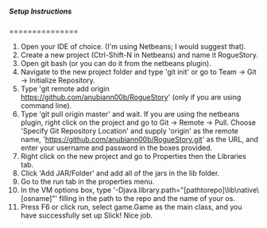 ##### Setup Instructions
===============

1. Open your IDE of choice. (I'm using Netbeans; I would suggest that).
2. Create a new project (Ctrl-Shift-N in Netbeans) and name it RogueStory.
3. Open git bash (or you can do it from the netbeans plugin).
4. Navigate to the new project folder and type 'git init' or go to Team -> Git -> Initialize Repository.
5. Type 'git remote add origin https://github.com/anubiann00b/RogueStory' (only if you are using command line).
6. Type 'git pull origin master' and wait. If you are using the netbeans plugin, right click on the project and go to Git -> Remote -> Pull. Choose 'Specify Git Repository Location' and supply 'origin' as the remote name, 'https://github.com/anubiann00b/RogueStory.git' as the URL, and enter your username and password in the boxes provided.
7. Right click on the new project and go to Properties then the Libraries tab.
8. Click 'Add JAR/Folder' and add all of the jars in the lib folder.
9. Go to the run tab in the properties menu.
10. In the VM options box, type '-Djava.library.path="[pathtorepo]\lib\native\\[osname]"' filling in the path to the repo and the name of your os.
11. Press F6 or click run, select game.Game as the main class, and you have successfully set up Slick! Nice job.

